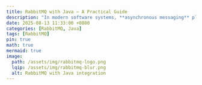 ```yaml
---
title: RabbitMQ with Java – A Practical Guide
description: "In modern software systems, **asynchronous messaging** plays a vital role in building scalable, decoupled applications. RabbitMQ is one of the most popular message brokers, implementing the AMQP (Advanced Message Queuing Protocol). It acts as a middleman between producers (senders) and consumers (receivers), ensuring reliable delivery of messages."
date: 2025-08-13 11:33:00 +0800
categories: [RabbitMQ, Java]
tags: [RabbitMQ]
pin: true
math: true
mermaid: true
image:
  path: /assets/img/rabbitmq-logo.png
  lqip: /assets/img/rabbitmq-blur.png
  alt: RabbitMQ with Java integration
---
```

